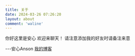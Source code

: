 ```yaml
---
title: 关于
date: 2024-03-26 07:26:20
layout: about
comment: 'waline'
---
```

你好这里是安心
欢迎来聊天！
请注意添加我的好友时请备注来意

---安心Anson [我的博客](ognn.top)